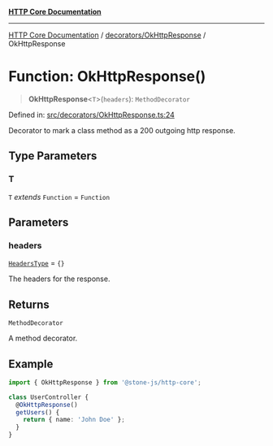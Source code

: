 [**HTTP Core Documentation**](../../../README.md)

***

[HTTP Core Documentation](../../../README.md) / [decorators/OkHttpResponse](../README.md) / OkHttpResponse

# Function: OkHttpResponse()

> **OkHttpResponse**\<`T`\>(`headers`): `MethodDecorator`

Defined in: [src/decorators/OkHttpResponse.ts:24](https://github.com/stonemjs/http-core/blob/0d24f1311c8ffc69c0f21ab48badb00539c57ea4/src/decorators/OkHttpResponse.ts#L24)

Decorator to mark a class method as a 200 outgoing http response.

## Type Parameters

### T

`T` *extends* `Function` = `Function`

## Parameters

### headers

[`HeadersType`](../../../declarations/type-aliases/HeadersType.md) = `{}`

The headers for the response.

## Returns

`MethodDecorator`

A method decorator.

## Example

```typescript
import { OkHttpResponse } from '@stone-js/http-core';

class UserController {
  @OkHttpResponse()
  getUsers() {
    return { name: 'John Doe' };
  }
}
```
